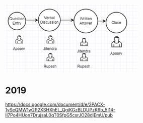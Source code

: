 ![Flow-Diagram](/documents/screenshot-and-videos/questions-answers-sequence-diagram.PNG)
# 2019
https://docs.google.com/document/d/e/2PACX-1vSeQMW1w2P2XSHXhEL_QgjKGzBLDUPzK6b_5I14-II7Po4HUon7DrujsaL0qT0SfpG5csrJO28djEmU/pub
